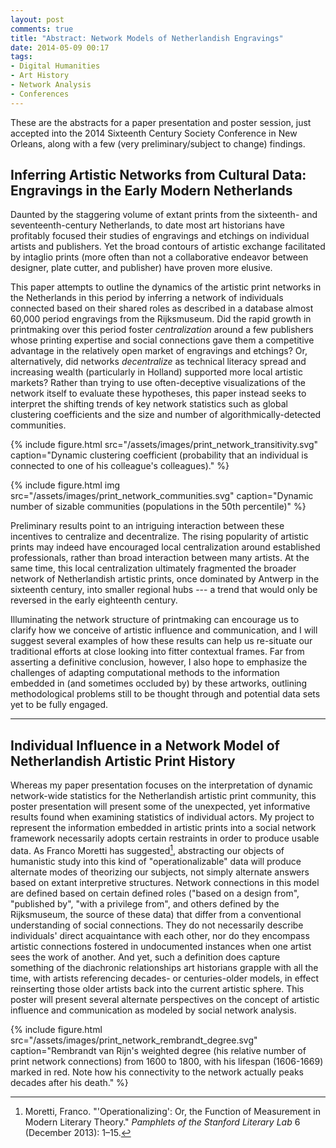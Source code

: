 ```yaml
---
layout: post
comments: true
title: "Abstract: Network Models of Netherlandish Engravings"
date: 2014-05-09 00:17
tags: 
- Digital Humanities
- Art History
- Network Analysis
- Conferences
---
```


<aside>
These are the abstracts for a paper presentation and poster session, just accepted into the 2014 Sixteenth Century Society Conference in New Orleans, along with a few (very preliminary/subject to change) findings.
</aside>

## Inferring Artistic Networks from Cultural Data: Engravings in the Early Modern Netherlands

Daunted by the staggering volume of extant prints from the sixteenth- and seventeenth-century Netherlands, to date most art historians have profitably focused their studies of engravings and etchings on individual artists and publishers.
Yet the broad contours of artistic exchange facilitated by intaglio prints (more often than not a collaborative endeavor between designer, plate cutter, and publisher) have proven more elusive.

This paper attempts to outline the dynamics of the artistic print networks in the Netherlands in this period by inferring a network of individuals connected based on their shared roles as described in a database almost 60,000 period engravings from the Rijksmuseum.
Did the rapid growth in printmaking over this period foster *centralization* around a few publishers whose printing expertise and social connections gave them a competitive advantage in the relatively open market of engravings and etchings?
Or, alternatively, did networks *decentralize* as technical literacy spread and increasing wealth (particularly in Holland) supported more local artistic markets?
Rather than trying to use often-deceptive visualizations of the network itself to evaluate these hypotheses, this paper instead seeks to interpret the shifting trends of key network statistics such as global clustering coefficients and the size and number of algorithmically-detected communities.

{% include figure.html src="/assets/images/print_network_transitivity.svg" caption="Dynamic clustering coefficient (probability that an individual is connected to one of his colleague's colleagues)." %}

{% include figure.html img src="/assets/images/print_network_communities.svg" caption="Dynamic number of sizable communities (populations in the 50th percentile)" %}

Preliminary results point to an intriguing interaction between these incentives to centralize and decentralize.
The rising popularity of artistic prints may indeed have encouraged local centralization around established professionals, rather than broad interaction between many artists.
At the same time, this local centralization ultimately fragmented the broader network of Netherlandish artistic prints, once dominated by Antwerp in the sixteenth century, into smaller regional hubs --- a trend that would only be reversed in the early eighteenth century.

Illuminating the network structure of printmaking can encourage us to clarify how we conceive of artistic influence and communication, and I will suggest several examples of how these results can help us re-situate our traditional efforts at close looking into fitter contextual frames.
Far from asserting a definitive conclusion, however, I also hope to emphasize the challenges of adapting computational methods to the information embedded in (and sometimes occluded by) by these artworks, outlining methodological problems still to be thought through and potential data sets yet to be fully engaged.

***

## Individual Influence in a Network Model of Netherlandish Artistic Print History

Whereas my paper presentation focuses on the interpretation of dynamic network-wide statistics for the Netherlandish artistic print community, this poster presentation will present some of the unexpected, yet informative results found when examining statistics of individual actors.
My project to represent the information embedded in artistic prints into a social network framework necessarily adopts certain restraints in order to produce usable data.
As Franco Moretti has suggested[^moretti], abstracting our objects of humanistic study into this kind of "operationalizable" data will produce alternate modes of theorizing our subjects, not simply alternate answers based on extant interpretive structures.
Network connections in this model are defined based on certain defined roles ("based on a design from", "published by", "with a privilege from", and others defined by the Rijksmuseum, the source of these data) that differ from a conventional understanding of social connections.
They do not necessarily describe individuals' direct acquaintance with each other, nor do they encompass artistic connections fostered in undocumented instances when one artist sees the work of another.
And yet, such a definition does capture something of the diachronic relationships art historians grapple with all the time, with artists referencing decades- or centuries-older models, in effect reinserting those older artists back into the current artistic sphere.
This poster will present several alternate perspectives on the concept of artistic influence and communication as modeled by social network analysis.

{% include figure.html src="/assets/images/print_network_rembrandt_degree.svg" caption="Rembrandt van Rijn's weighted degree (his relative number of print network connections) from 1600 to 1800, with his lifespan (1606-1669) marked in red. Note how his connectivity to the network actually peaks decades after his death." %}

[^moretti]: Moretti, Franco. "'Operationalizing': Or, the Function of Measurement in Modern Literary Theory." *Pamphlets of the Stanford Literary Lab* 6 (December 2013): 1–15.
